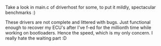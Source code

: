 Take a look in main.c of driverhost for some, to put it mildly, spectacular benchmarks  :)


These drivers are not complete and littered with bugs. Just functional enough to recover my ECU's after I've f-ed for the millionth time while working on bootloaders. Hence the speed, which is my only concern. I really hate the waiting part :D
